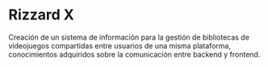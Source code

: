# Rizzard X

Creación de un sistema de información para la gestión de bibliotecas de videojuegos compartidas entre usuarios de una misma 
plataforma, conocimientos adquiridos sobre la comunicación entre backend y frontend. 
